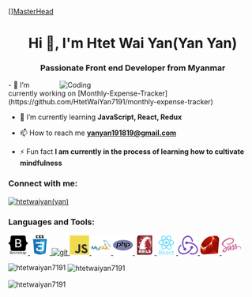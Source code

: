[][MasterHead](https://www.google.com/url?sa=i&url=https%3A%2F%2Fdribbble.com%2Fshots%2F5574718-Web-development-animation&psig=AOvVaw3voV3Rgvcw0pn3IW64B3oY&ust=1686217495563000&source=images&cd=vfe&ved=0CBEQjRxqFwoTCPD9tOjvsP8CFQAAAAAdAAAAABAZ)
<h1 align="center">Hi 👋, I'm Htet Wai Yan(Yan Yan)</h1>
<h3 align="center">Passionate Front end Developer from Myanmar</h3>
<img align = "right" alt="Coding" width="400" src="https://dxbcode.com/assets/images/index-meta.gif">
- 🔭 I’m currently working on [Monthly-Expense-Tracker](https://github.com/HtetWaiYan7191/monthly-expense-tracker)

- 🌱 I’m currently learning **JavaScript, React, Redux**

- 📫 How to reach me **yanyan191819@gmail.com**

- ⚡ Fun fact **I am currently in the process of learning how to cultivate mindfulness**

<h3 align="left">Connect with me:</h3>
<p align="left">
<a href="https://linkedin.com/in/htetwaiyan(yan)" target="blank"><img align="center" src="https://raw.githubusercontent.com/rahuldkjain/github-profile-readme-generator/master/src/images/icons/Social/linked-in-alt.svg" alt="htetwaiyan(yan)" height="30" width="40" /></a>
</p>

<h3 align="left">Languages and Tools:</h3>
<p align="left"> <a href="https://getbootstrap.com" target="_blank" rel="noreferrer"> <img src="https://raw.githubusercontent.com/devicons/devicon/master/icons/bootstrap/bootstrap-plain-wordmark.svg" alt="bootstrap" width="40" height="40"/> </a> <a href="https://www.w3schools.com/css/" target="_blank" rel="noreferrer"> <img src="https://raw.githubusercontent.com/devicons/devicon/master/icons/css3/css3-original-wordmark.svg" alt="css3" width="40" height="40"/> </a> <a href="https://git-scm.com/" target="_blank" rel="noreferrer"> <img src="https://www.vectorlogo.zone/logos/git-scm/git-scm-icon.svg" alt="git" width="40" height="40"/> </a> <a href="https://developer.mozilla.org/en-US/docs/Web/JavaScript" target="_blank" rel="noreferrer"> <img src="https://raw.githubusercontent.com/devicons/devicon/master/icons/javascript/javascript-original.svg" alt="javascript" width="40" height="40"/> </a> <a href="https://www.mysql.com/" target="_blank" rel="noreferrer"> <img src="https://raw.githubusercontent.com/devicons/devicon/master/icons/mysql/mysql-original-wordmark.svg" alt="mysql" width="40" height="40"/> </a> <a href="https://www.php.net" target="_blank" rel="noreferrer"> <img src="https://raw.githubusercontent.com/devicons/devicon/master/icons/php/php-original.svg" alt="php" width="40" height="40"/> </a> <a href="https://rubyonrails.org" target="_blank" rel="noreferrer"> <img src="https://raw.githubusercontent.com/devicons/devicon/master/icons/rails/rails-original-wordmark.svg" alt="rails" width="40" height="40"/> </a> <a href="https://reactjs.org/" target="_blank" rel="noreferrer"> <img src="https://raw.githubusercontent.com/devicons/devicon/master/icons/react/react-original-wordmark.svg" alt="react" width="40" height="40"/> </a> <a href="https://redux.js.org" target="_blank" rel="noreferrer"> <img src="https://raw.githubusercontent.com/devicons/devicon/master/icons/redux/redux-original.svg" alt="redux" width="40" height="40"/> </a> <a href="https://www.ruby-lang.org/en/" target="_blank" rel="noreferrer"> <img src="https://raw.githubusercontent.com/devicons/devicon/master/icons/ruby/ruby-original.svg" alt="ruby" width="40" height="40"/> </a> <a href="https://sass-lang.com" target="_blank" rel="noreferrer"> <img src="https://raw.githubusercontent.com/devicons/devicon/master/icons/sass/sass-original.svg" alt="sass" width="40" height="40"/> </a> </p>

<p><img align="left" src="https://github-readme-stats.vercel.app/api/top-langs?username=htetwaiyan7191&show_icons=true&locale=en&layout=compact" alt="htetwaiyan7191" /></p>

<p>&nbsp;<img align="center" src="https://github-readme-stats.vercel.app/api?username=htetwaiyan7191&show_icons=true&locale=en" alt="htetwaiyan7191" /></p>

<p><img align="center" src="https://github-readme-streak-stats.herokuapp.com/?user=htetwaiyan7191&" alt="htetwaiyan7191" /></p>
